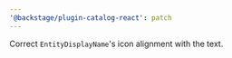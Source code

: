 ```yaml
---
'@backstage/plugin-catalog-react': patch
---
```


Correct `EntityDisplayName`'s icon alignment with the text.
